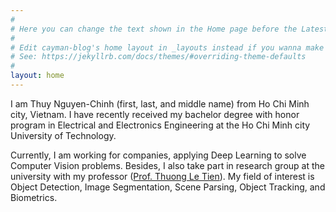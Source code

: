 ```yaml
---
#
# Here you can change the text shown in the Home page before the Latest Posts section.
#
# Edit cayman-blog's home layout in _layouts instead if you wanna make some changes
# See: https://jekyllrb.com/docs/themes/#overriding-theme-defaults
#
layout: home
---
```


I am Thuy Nguyen-Chinh (first, last, and middle name) from Ho Chi Minh city, Vietnam. I have recently received my bachelor degree with honor program in Electrical and Electronics Engineering at the Ho Chi Minh city University of Technology.

Currently, I am working for companies, applying Deep Learning to solve Computer Vision problems. Besides, I also take part in research group at the university with my professor ([Prof. Thuong Le Tien](https://sites.google.com/site/thuongtienle/)). My field of interest is Object Detection, Image Segmentation, Scene Parsing, Object Tracking, and Biometrics.
